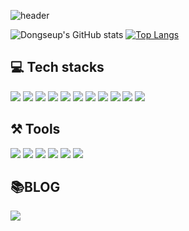 ![header](https://capsule-render.vercel.app/api?type=rounded&color=auto&height=100&section=header&text=WELCOME!%20Dongseup's%20Github&fontSize=18)


![Dongseup's GitHub stats](https://github-readme-stats.vercel.app/api?username=ShimDongseup&show_icons=true&theme=transparent) [![Top Langs](https://github-readme-stats.vercel.app/api/top-langs/?username=ShimDongseup)](https://github.com/ShimDongseup/github-readme-stats)


## 💻 Tech stacks
<img src="https://img.shields.io/badge/JavaScript-F7DF1E?style=for-the-badge&logo=javascript&logoColor=fff"/> <img src="https://img.shields.io/badge/React-1572B6?style=for-the-badge&logo=React&logoColor=fff"/> <img src="https://img.shields.io/badge/next.js-000?style=for-the-badge&logo=next.js&logoColor=fff"/> <img src="https://img.shields.io/badge/firebase-FFCA28?style=for-the-badge&logo=firebase&logoColor=fff"/> <img src="https://img.shields.io/badge/node.js-339933?style=for-the-badge&logo=node.js&logoColor=fff"/> <img src="https://img.shields.io/badge/HTML5-E34F26?style=for-the-badge&logo=html5&logoColor=fff"/> <img src="https://img.shields.io/badge/CSS3-1572B6?style=for-the-badge&logo=css3&logoColor=fff"/> <img src="https://img.shields.io/badge/Sass-CC6699?style=for-the-badge&logo=sass&logoColor=fff"/> <img src="https://img.shields.io/badge/styled components-CC6699?style=for-the-badge&logo=styled-components&logoColor=fff"/> <img src="https://img.shields.io/badge/tailwindCSS-06B6D4?style=for-the-badge&logo=tailwindCSS&logoColor=fff"/>
<img src="https://img.shields.io/badge/Adobe%20Illustrator-FF9A00?style=for-the-badge&logo=adobe%20illustrator&logoColor=fff"/>

## ⚒️ Tools
<img src="https://img.shields.io/badge/github-000?style=for-the-badge&logo=github&logoColor=fff"/> <img src="https://img.shields.io/badge/git-F05032?style=for-the-badge&logo=git&logoColor=fff"/> <img src="https://img.shields.io/badge/notion-000?style=for-the-badge&logo=notion&logoColor=fff"/> <img src="https://img.shields.io/badge/trello-0052CC?style=for-the-badge&logo=trello&logoColor=fff"/> <img src="https://img.shields.io/badge/slack-4A154B?style=for-the-badge&logo=slack&logoColor=fff"/> <img src="https://img.shields.io/badge/gitbook-3884FF?style=for-the-badge&logo=gitbook&logoColor=fff"/>

## 📚BLOG
<a href="https://velog.io/@dkwmspzk"><img src="https://img.shields.io/badge/velog-20C997?style=for-the-badge&logo=velog&logoColor=fff"/></a>
